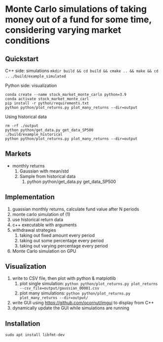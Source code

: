 # Monte Carlo simulations of taking money out of a fund for some time, considering varying market conditions

## Quickstart

C++ side: simulations
`mkdir build && cd build && cmake .. && make && cd ..`
`./build/example_simulated`

Python side: visualization

```
conda create --name stock_market_monte_carlo python=3.9
conda activate stock_market_monte_carl
pip install -r python/requirements.txt
python python/plot_returns.py plot_many_returns --dir=output
```


Using historical data

```
rm -rf ./output
python python/get_data.py get_data_SP500
./build/example_historical
python python/plot_returns.py plot_many_returns --dir=output
```


## Markets

- monthly returns
    1. Gaussian with mean/std
    2. Sample from historical data
        1. python python/get_data.py get_data_SP500

## Implementation

1. guassian monthly returns, calculate fund value after N periods
2. monte carlo simulation of (1)
3. use historical return data
4. c++ executable with arguments
5. withdrawal strategies
    1. taking out fixed amount every period
    2. taking out some percentage every period
    3. taking out varying percentage every period
6. Monte Carlo simulation on GPU

## Visualization

1. write to CSV file, then plot with python & matplotlib
    1. plot single simulation: `python python/plot_returns.py plot_returns --csv_file=output/gaussian_00001.csv`
    2. plot many simulations: `python python/plot_returns.py plot_many_returns --dir=output/`
2. write GUI using https://github.com/ocornut/imgui to display from C++
3. dynamically update the GUI while simulations are running

## Installation

```
sudo apt install libfmt-dev

```